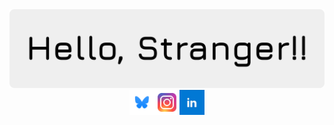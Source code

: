 <img src="banner.png">
<div align="center" style="display: flex; align-items: center; justify-content: center;">
  <a href="" target="_blank" style="text-decoration: none;">
    <img src="bluesky.jpeg" alt="Image 1" style="width: 40px; height: 40px;">
  </a>
  <a href="" target="_blank" style="text-decoration: none;">
    <img src="instagram.png" alt="Image 2" style="width: 40px; height: 40px;">
  </a>
  <a href="" target="_blank" style="text-decoration: none;">
    <img src="linkedin.jpeg" alt="Image 3" style="width: 40px; height: 40px;">
  </a>
</div>
